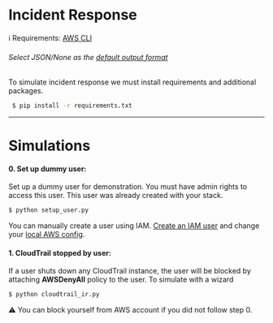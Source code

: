 # Incident Response

:information_source:
Requirements: [AWS CLI](https://docs.aws.amazon.com/cli/latest/userguide/install-cliv2.html "Install AWS CLI")
<br/> 
###### Select JSON/None as the [default output format](https://docs.aws.amazon.com/cli/latest/userguide/cli-chap-configure.html "Configuring the AWS CLI")

To simulate incident response we must install requirements and additional packages.
<br/>
```bash
 $ pip install -r requirements.txt
 ```

----
# Simulations
#### 0. Set up dummy user: 
Set up a dummy user for demonstration. You must have admin rights to access this user. This user was already created with your stack. 
```bash
$ python setup_user.py
 ```
 You can manually create a user using IAM. [Create an IAM user](https://docs.aws.amazon.com/IAM/latest/UserGuide/id_users_create.html "Create AWS IAM user guide") and change your [local AWS config](https://docs.aws.amazon.com/cli/latest/userguide/cli-chap-configure.html "Configuring the AWS CLI"). 


#### 1. CloudTrail stopped by user: 
If a user shuts down any CloudTrail instance, the user will be blocked by attaching <b>AWSDenyAll</b> policy to the user.
To simulate with a wizard
```bash
$ python cloudtrail_ir.py
 ```
:warning: You can block yourself from AWS account if you did not follow step 0. 
  
